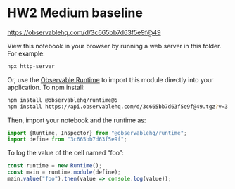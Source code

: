 # HW2 Medium baseline

https://observablehq.com/d/3c665bb7d63f5e9f@49

View this notebook in your browser by running a web server in this folder. For
example:

~~~sh
npx http-server
~~~

Or, use the [Observable Runtime](https://github.com/observablehq/runtime) to
import this module directly into your application. To npm install:

~~~sh
npm install @observablehq/runtime@5
npm install https://api.observablehq.com/d/3c665bb7d63f5e9f@49.tgz?v=3
~~~

Then, import your notebook and the runtime as:

~~~js
import {Runtime, Inspector} from "@observablehq/runtime";
import define from "3c665bb7d63f5e9f";
~~~

To log the value of the cell named “foo”:

~~~js
const runtime = new Runtime();
const main = runtime.module(define);
main.value("foo").then(value => console.log(value));
~~~
